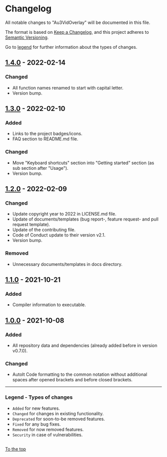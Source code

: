 #####

# Changelog

All notable changes to "Au3VidOverlay" will be documented in this file.

The format is based on [Keep a Changelog](https://keepachangelog.com/en/1.0.0/),
and this project adheres to [Semantic Versioning](https://semver.org/spec/v2.0.0.html).

Go to [legend](#legend---types-of-changes) for further information about the types of changes.

## [1.4.0] - 2022-02-14

### Changed

- All function names renamed to start with capital letter.
- Version bump.

## [1.3.0] - 2022-02-10

### Added

- Links to the project badges/icons.
- FAQ section to README.md file.

### Changed

- Move "Keyboard shortcuts" section into "Getting started" section (as sub section after "Usage").
- Version bump.

## [1.2.0] - 2022-02-09

### Changed

- Update copyright year to 2022 in LICENSE.md file.
- Update of documents/templates (bug report-, feature request- and pull request template).
- Update of the contributing file.
- Code of Conduct update to their version v2.1.
- Version bump.

### Removed

- Unnecessary documents/templates in docs directory.

## [1.1.0] - 2021-10-21

### Added

- Compiler information to executable.

## [1.0.0] - 2021-10-08

### Added

- All repository data and dependencies (already added before in version v0.7.0).

### Changed

- AutoIt Code formatting to the common notation without additional spaces after opened brackets and before closed brackets.

[1.4.0]: https://github.com/Sven-Seyfert/Au3VidOverlay/compare/v1.3.0...v1.4.0
[1.3.0]: https://github.com/Sven-Seyfert/Au3VidOverlay/compare/v1.2.0...v1.3.0
[1.2.0]: https://github.com/Sven-Seyfert/Au3VidOverlay/compare/v1.1.0...v1.2.0
[1.1.0]: https://github.com/Sven-Seyfert/Au3VidOverlay/compare/v1.0.0...v1.1.0
[1.0.0]: https://github.com/Sven-Seyfert/Au3VidOverlay/releases/tag/v1.0.0

---

### Legend - Types of changes

- `Added` for new features.
- `Changed` for changes in existing functionality.
- `Deprecated` for soon-to-be removed features.
- `Fixed` for any bug fixes.
- `Removed` for now removed features.
- `Security` in case of vulnerabilities.

##

[To the top](#)
